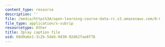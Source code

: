 ```yaml
---
content_type: resource
description: ''
file: /media/https%3A/open-learning-course-data-rc.s3.amazonaws.com/8-01sc-classical-mechanics-fall-2016/68d9a6e13c2b5deb9d3092d62fae8f78_WxkwkGEVu-E.vtt
file_type: application/x-subrip
resourcetype: Other
title: 3play caption file
uid: 68d9a6e1-3c2b-5deb-9d30-92d62fae8f78
---
```

